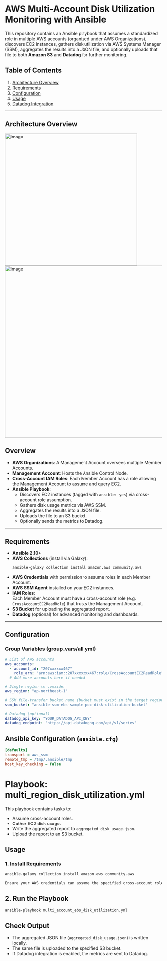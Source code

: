 # AWS Multi-Account Disk Utilization Monitoring with Ansible

This repository contains an Ansible playbook that assumes a standardized role in multiple AWS accounts (organized under AWS Organizations), discovers EC2 instances, gathers disk utilization via AWS Systems Manager (SSM), aggregates the results into a JSON file, and optionally uploads that file to both **Amazon S3** and **Datadog** for further monitoring.

## Table of Contents

1. [Architecture Overview](#architecture-overview)  
2. [Requirements](#requirements)  
3. [Configuration](#configuration)  
4. [Usage](#usage)  
5. [Datadog Integration](#datadog-integration)  

---

## Architecture Overview
<img width="424" alt="image" src="https://github.com/user-attachments/assets/33ff7bd4-4ba7-4e3a-a6f0-458117252d8f" />
 <img width="554" alt="image" src="https://github.com/user-attachments/assets/1ff77062-2186-4865-bdf3-ccb933132a7c" />



## Overview

- **AWS Organizations**: A Management Account oversees multiple Member Accounts.
- **Management Account**: Hosts the Ansible Control Node.
- **Cross-Account IAM Roles**: Each Member Account has a role allowing the Management Account to assume and query EC2.
- **Ansible Playbook**:
  - Discovers EC2 instances (tagged with `ansible: yes`) via cross-account role assumption.
  - Gathers disk usage metrics via AWS SSM.
  - Aggregates the results into a JSON file.
  - Uploads the file to an S3 bucket.
  - Optionally sends the metrics to Datadog.

---

## Requirements

- **Ansible 2.10+**
- **AWS Collections** (install via Galaxy):
  ```bash
  ansible-galaxy collection install amazon.aws community.aws

- **AWS Credentials** with permission to assume roles in each Member Account.
- **AWS SSM Agent** installed on your EC2 instances.
- **IAM Roles**:  
  Each Member Account must have a cross-account role (e.g. `CrossAccountEC2ReadRole`) that trusts the Management Account.
- **S3 Bucket** for uploading the aggregated report.
- **Datadog** (optional) for advanced monitoring and dashboards.

---

## Configuration

### Group Variables (group_vars/all.yml)

```yaml
# List of AWS accounts
aws_accounts:
  - account_id: "207xxxxxx467"
    role_arn: "arn:aws:iam::207xxxxxxx467:role/CrossAccountEC2ReadRole"
  # Add more accounts here if needed

# Single region to consider
aws_region: "ap-northeast-1"

# SSM file-transfer bucket name (bucket must exist in the target region)
ssm_bucket: "ansible-ssm-ebs-sample-poc-disk-utilization-bucket"

# Datadog (optional)
datadog_api_key: "YOUR_DATADOG_API_KEY"
datadog_endpoint: "https://api.datadoghq.com/api/v1/series"
```

## Ansible Configuration (`ansible.cfg`)

```ini
[defaults]
transport = aws_ssm
remote_tmp = /tmp/.ansible/tmp
host_key_checking = False
```
# Playbook: multi_region_disk_utilization.yml

This playbook contains tasks to:
- Assume cross-account roles.
- Gather EC2 disk usage.
- Write the aggregated report to `aggregated_disk_usage.json`.
- Upload the report to an S3 bucket.

## Usage

### 1. Install Requirements

```bash
ansible-galaxy collection install amazon.aws community.aws

Ensure your AWS credentials can assume the specified cross-account roles.
```
## 2. Run the Playbook

```bash
ansible-playbook multi_account_ebs_disk_utilization.yml
```
## Check Output

- The aggregated JSON file (`aggregated_disk_usage.json`) is written locally.
- The same file is uploaded to the specified S3 bucket.
- If Datadog integration is enabled, the metrics are sent to Datadog.
